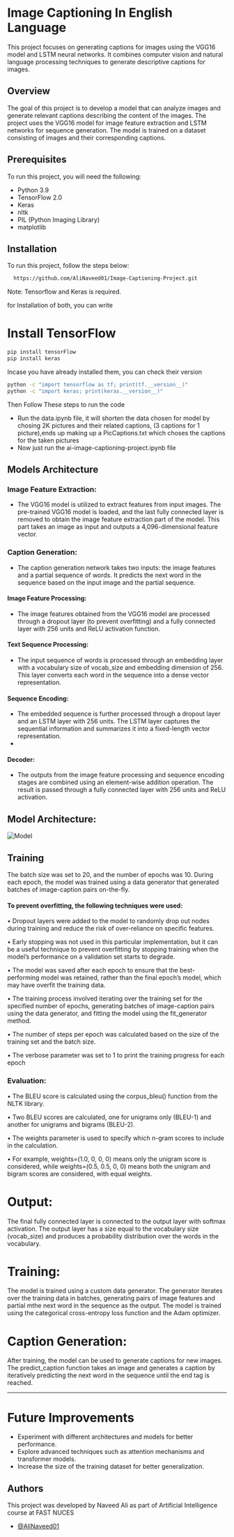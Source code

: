 
# Image Captioning In English Language
This project focuses on generating captions for images using the VGG16 model and LSTM neural networks. It combines computer vision and natural language processing techniques to generate descriptive captions for images.
## Overview
The goal of this project is to develop a model that can analyze images and generate relevant captions describing the content of the images. The project uses the VGG16 model for image feature extraction and LSTM networks for sequence generation. The model is trained on a dataset consisting of images and their corresponding captions.



## Prerequisites
To run this project, you will need the following:

- Python 3.9
- TensorFlow 2.0
- Keras
- nltk
- PIL (Python Imaging Library)
- matplotlib
## Installation

To run this project, follow the steps below:

```bash
  https://github.com/AliNaveed01/Image-Captioning-Project.git

```
Note: Tensorflow and Keras is required.

for Installation of both, you can write 

# Install TensorFlow
```bash
pip install tensorFlow
pip install keras

```

Incase you have already installed them, you can check their version 
```bash
python -c "import tensorflow as tf; print(tf.__version__)"
python -c "import keras; print(keras.__version__)"
```

Then Follow These steps to run the code

- Run the data.ipynb file, it will shorten the data chosen for model by chosing 2K pictures and their related captions, (3 captions for 1 picture),ends up making up a PicCaptions.txt which choses the captions for the taken pictures 
- Now just run the ai-image-captioning-project.ipynb file 





    
## Models Architecture
### Image Feature Extraction:
- The VGG16 model is utilized to extract features from input images. The pre-trained VGG16 model is loaded, and the last fully connected layer is removed to obtain the image feature extraction part of the model. This part takes an image as input and outputs a 4,096-dimensional feature vector.

### Caption Generation:
- The caption generation network takes two inputs: the image features and a partial sequence of words. It predicts the next word in the sequence based on the input image and the partial sequence.

#### Image Feature Processing:
- The image features obtained from the VGG16 model are processed through a dropout layer (to prevent overfitting) and a fully connected layer with 256 units and ReLU activation function.

#### Text Sequence Processing: 
- The input sequence of words is processed through an embedding layer with a vocabulary size of vocab_size and embedding dimension of 256. This layer converts each word in the sequence into a dense vector representation.

#### Sequence Encoding: 
- The embedded sequence is further processed through a dropout layer and an LSTM layer with 256 units. The LSTM layer captures the sequential information and summarizes it into a fixed-length vector representation.
- 
#### Decoder:
- The outputs from the image feature processing and sequence encoding stages are combined using an element-wise addition operation. The result is passed through a fully connected layer with 256 units and ReLU activation.

## Model Architecture:
![Model](https://github.com/AliNaveed01/Image-Captioning-Project/blob/main/output.png)



## Training
The batch size was set to 20, and the number of epochs was 10. During each epoch, the model was trained using a data generator that generated batches of image-caption pairs on-the-fly.

#### To prevent overfitting, the following techniques were used:

•	Dropout layers were added to the model to randomly drop out nodes during training and reduce the risk of over-reliance on specific features.

•	 Early stopping was not used in this particular implementation, but it can be a useful technique to prevent overfitting by stopping training when the model’s performance on a validation set starts to degrade. 

•	The model was saved after each epoch to ensure that the best-performing model was retained, rather than the final epoch’s model, which may have overfit the training data.

•	 The training process involved iterating over the training set for the specified number of epochs, generating batches of image-caption pairs using the data generator, and fitting the model using the fit_generator method.

•	 The number of steps per epoch was calculated based on the size of the training set and the batch size. 

•	The verbose parameter was set to 1 to print the training progress for each epoch


### Evaluation:
•	The BLEU score is calculated using the corpus_bleu() function from the NLTK library. 

•	Two BLEU scores are calculated, one for unigrams only (BLEU-1) and another for unigrams and bigrams (BLEU-2). 

•	The weights parameter is used to specify which n-gram scores to include in the calculation. 

•	For example, weights=(1.0, 0, 0, 0) means only the unigram score is considered, while weights=(0.5, 0.5, 0, 0) means both the unigram and bigram scores are considered, with equal weights.


# Output:
 The final fully connected layer is connected to the output layer with softmax activation. The output layer has a size equal to the vocabulary size (vocab_size) and produces a probability distribution over the words in the vocabulary.

# Training:
 The model is trained using a custom data generator. The generator iterates over the training data in batches, generating pairs of image features and partial  mthe next word in the sequence as the output. The model is trained using the categorical cross-entropy loss function and the Adam optimizer.

# Caption Generation: 
 After training, the model can be used to generate captions for new images. The predict_caption function takes an image and generates a caption by iteratively predicting the next word in the sequence until the end tag is reached.



-------------------------------------------------
# Future Improvements

- Experiment with different architectures and models for better performance.
- Explore advanced techniques such as attention mechanisms and transformer models.
- Increase the size of the training dataset for better generalization.

## Authors

This project was developed by Naveed Ali as part of Artificial Intelligence course at FAST NUCES

- [@AliNaveed01](https://github.com/AliNaveed01)

